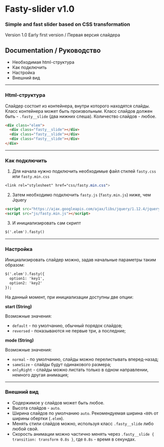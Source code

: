 # Fasty-slider v1.0
### Simple and fast slider based on CSS transformation
Version 1.0
Early first version / Первая версия слайдера
## Documentation / Руководство
* Необходимая html-структура
* Как подключить
* Настройка
* Внешний вид
---
### Html-структура
Слайдер состоит из контейнера, внутри которого находятся слайды. Класс контейнера может быть произвольным. Класс слайдов должен быть - `.fasty__slide` (два нижних слеша). Количество слайдов - любое.
```html
<div class="elem">
  <div class="fasty__slide"></div>
  <div class="fasty__slide"></div>
  <div class="fasty__slide"></div>
</div>
```
---
###  Как подключить
1. Для начала нужно подключить необходимые файл стилей `fasty.css` или `fasty.min.css`
```css
<link rel="stylesheet" href="css/fasty.min.css">
```
2. Затем необходимо подключить `fasty.js` (`fasty.min.js`) ниже, чем Jquery
```html
<script src="https://ajax.googleapis.com/ajax/libs/jquery/1.12.4/jquery.min.js"></script>
<script src="js/fasty.min.js"></script>
```
3. И инициализировать сам скрипт
```html
$('.elem').fasty()  
```
---
### Настройка
Инициализировать слайдер можно, задав начальные параметры таким образом:
```html
$('.elem').fasty({
  option1: 'key1',
  option2: 'key2'
});
```
На данный момент, при инициализации доступны две опции:

**start (String)**

Возможные значения: 
* ``default`` - по умолчанию, обычный порядок слайдов;
* ``reversed`` - показываются не первые три, а последние;

**mode (String)**

Возможные значения: 
* ``normal`` - по умолчанию, слайды можно перелистывать вперед-назад;
* ``sameSize`` - слайды будут одинакового размера;
* ``onlyRight`` - слайды можно листать только в одном направлении, немного другая анимация;

---
### Внешний вид
* Содержимое у слайдов может быть любое.
* Высота слайдов - ``auto``.
* Ширина слайдов по умолчанию ``auto``. Рекомендуемая ширина ``<80%`` от ширины обертки (``.elem``).
* Менять стили слайдов можно, используя класс ``.fasty__slide`` либо любой свой.
* Скорость анимации можно частично менять через
`
.fasty__slide {
  transition: transform 0.8s
}
`, где `0.8s` - время в секундах.
  
